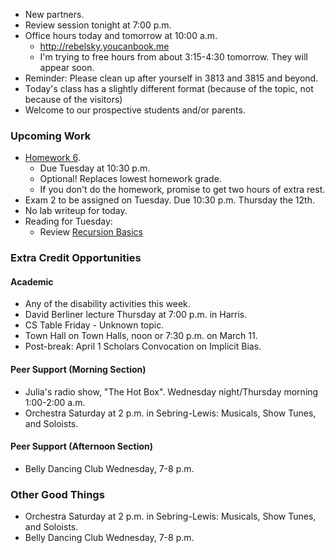 * New partners.
* Review session tonight at 7:00 p.m.
* Office hours today and tomorrow at 10:00 a.m.  
    * <http://rebelsky.youcanbook.me>
    * I'm trying to free hours from about 3:15-4:30 tomorrow.  They
      will appear soon.
* Reminder: Please clean up after yourself in 3813 and 3815 and beyond.
* Today's class has a slightly different format (because of the topic,
  not because of the visitors)
* Welcome to our prospective students and/or parents.

### Upcoming Work

* [Homework 6](../assignments/assignment.06.html).
    * Due Tuesday at 10:30 p.m.
    * Optional!  Replaces lowest homework grade.
    * If you don't do the homework, promise to get two hours of extra rest.
* Exam 2 to be assigned on Tuesday.  Due 10:30 p.m. Thursday the 12th.
* No lab writeup for today.
* Reading for Tuesday: 
    * Review [Recursion Basics](../readings/recursion-basics-reading.html)

### Extra Credit Opportunities

#### Academic 

* Any of the disability activities this week.
* David Berliner lecture Thursday at 7:00 p.m. in Harris.
* CS Table Friday - Unknown topic.
* Town Hall on Town Halls, noon or 7:30 p.m. on March 11.
* Post-break: April 1 Scholars Convocation on Implicit Bias.

#### Peer Support (Morning Section)

* Julia's radio show, "The Hot Box".  Wednesday night/Thursday morning 
  1:00-2:00 a.m.  
* Orchestra Saturday at 2 p.m. in Sebring-Lewis: Musicals, Show Tunes,
  and Soloists.

#### Peer Support (Afternoon Section)

* Belly Dancing Club Wednesday, 7-8 p.m.

### Other Good Things

* Orchestra Saturday at 2 p.m. in Sebring-Lewis: Musicals, Show Tunes,
  and Soloists.
* Belly Dancing Club Wednesday, 7-8 p.m.

